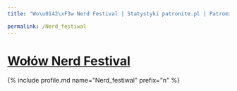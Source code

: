 ```yaml
---
title: "Wo\u0142\xF3w Nerd Festival | Statystyki patronite.pl | Patromierz"

permalink: /Nerd_festiwal
---
```


# [Wołów Nerd Festival](https://patronite.pl/Nerd_festiwal)

{% include profile.md name="Nerd_festiwal" prefix="n" %}
